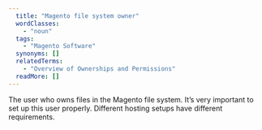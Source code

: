 ```yaml
---
  title: "Magento file system owner"
  wordClasses: 
    - "noun"
  tags: 
    - "Magento Software"
  synonyms: []
  relatedTerms: 
    - "Overview of Ownerships and Permissions"
  readMore: []
---
```

The user who owns files in the Magento file system. It’s very important to set up this user properly. Different hosting setups have different requirements.

